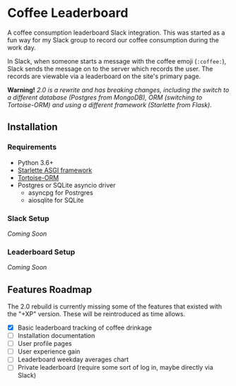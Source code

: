 # Coffee Leaderboard

A coffee consumption leaderboard Slack integration. This was started as a fun
way for my Slack group to record our coffee consumption during the work day.

In Slack, when someone starts a message with the coffee emoji (`:coffee:`),
Slack sends the message on to the server which records the user. The records
are viewable via a leaderboard on the site's primary page.

**Warning!** _2.0 is a rewrite and has breaking changes, including the switch
to a different database (Postgres from MongoDB), ORM (switching to
Tortoise-ORM) and using a different framework (Starlette from Flask)._

## Installation

### Requirements

- Python 3.6+
- [Starlette ASGI framework](https://github.com/encode/starlette)
- [Tortoise-ORM](https://tortoise-orm.readthedocs.io/en/latest/index.html)
- Postgres or SQLite asyncio driver
  - asyncpg for Postrgres
  - aiosqlite for SQLite

### Slack Setup

_Coming Soon_

### Leaderboard Setup

_Coming Soon_

## Features Roadmap

The 2.0 rebuild is currently missing some of the features that existed with
the "+XP" version. These will be reintroduced as time allows.

-[x] Basic leaderboard tracking of coffee drinkage
-[ ] Installation documentation
-[ ] User profile pages
-[ ] User experience gain
-[ ] Leaderboard weekday averages chart
-[ ] Private leaderboard (require some sort of log in, maybe directly via Slack)
